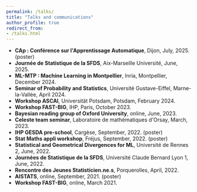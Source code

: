```yaml
---
permalink: /talks/
title: "Talks and communications"
author_profile: true
redirect_from: 
- /talks.html
---
```

- **CAp : Conférence sur l'Apprentissage Automatique**, Dijon, July, 2025. (poster)
- **Journée de Statistique de la SFDS**, Aix-Marseille Université, June, 2025.
- **ML-MTP : Machine Learning in Montpellier**, Inria, Montpellier, December 2024.
- **Seminar of Probability and Statistics**, Université Gustave-Eiffel, Marne-la-Vallée, April 2024.
- **Workshop ASCAI**, Universität Potsdam, Potsdam, February 2024.
- **Workshop FAST-BIG**, IHP, Paris, October 2023.
- **Bayesian reading group of Oxford University**, online, June, 2023.
- **Celeste team seminar**, Laboratoire de mathématiques d'Orsay, March, 2023.
- **IHP GESDA pre-school**, Cargèse, September, 2022. (poster)
- **Stat Maths appli workshop**, Fréjus, September, 2022. (poster)
- **Statistical and Geometrical Divergences for ML**, Université de Rennes 2, June, 2022.
- **Journées de Statistique de la SFDS**, Université Claude Bernard Lyon 1, June, 2022.
- **Rencontre des Jeunes Statisticien.ne.s**, Porquerolles, April, 2022.
- **AISTATS**, online, September, 2021. (poster)
- **Workshop FAST-BIG**, online, March 2021.